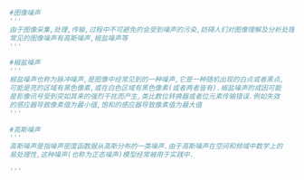 
<BlogInfo title="21.图像噪声" author="白日梦想猿" pv=0 read_times=0 pre_cost_time=0分17秒 category="图像处理" tag_list="['图像处理']" create_time="2021.08.13 10:16:08" update_time="2021.08.13 10:25:09" />

```python

#图像噪声
'''
由于图像采集,处理,传输,过程中不可避免的会受到噪声的污染,妨碍人们对图像理解及分析处理.
常见的图像噪声有高斯噪声,椒盐噪声等
'''

#椒盐噪声
'''
椒盐噪声也称为脉冲噪声,是图像中经常见到的一种噪声,它是一种随机出现的白点或者黑点,
可能是亮的区域有黑色像素,或在白色区域有黑色像素(或者两者皆有).椒盐噪声的成因可能
是影像讯号受到突如其来的强烈干扰而产生,类比数位转换器或者位元素传输错误.例如失效
的感应器导致像素值为最小值,饱和的感应器导致像素值为最大值
'''

#高斯噪声
'''
高斯噪声是指噪声密度函数服从高斯分布的一类噪声.由于高斯噪声在空间和频域中数学上的
易处理性,这种噪声(也称为正态噪声)模型经常被用于实践中.

'''
```
